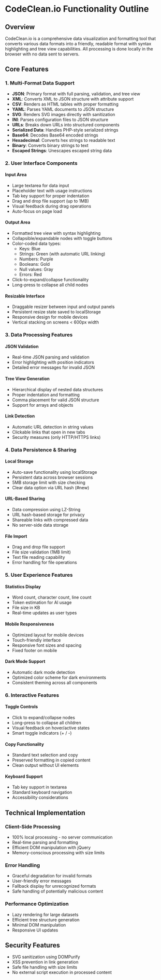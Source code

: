 # CodeClean.io Functionality Outline

## Overview
CodeClean.io is a comprehensive data visualization and formatting tool that converts various data formats into a friendly, readable format with syntax highlighting and tree view capabilities. All processing is done locally in the browser with no data sent to servers.

## Core Features

### 1. Multi-Format Data Support
- **JSON**: Primary format with full parsing, validation, and tree view
- **XML**: Converts XML to JSON structure with attribute support
- **CSV**: Renders as HTML tables with proper formatting
- **YAML**: Parses YAML documents to JSON structure
- **SVG**: Renders SVG images directly with sanitization
- **INI**: Parses configuration files to JSON structure
- **URLs**: Breaks down URLs into structured components
- **Serialized Data**: Handles PHP-style serialized strings
- **Base64**: Decodes Base64 encoded strings
- **Hexadecimal**: Converts hex strings to readable text
- **Binary**: Converts binary strings to text
- **Escaped Strings**: Unescapes escaped string data

### 2. User Interface Components

#### Input Area
- Large textarea for data input
- Placeholder text with usage instructions
- Tab key support for proper indentation
- Drag and drop file support (up to 1MB)
- Visual feedback during drag operations
- Auto-focus on page load

#### Output Area
- Formatted tree view with syntax highlighting
- Collapsible/expandable nodes with toggle buttons
- Color-coded data types:
  - Keys: Blue
  - Strings: Green (with automatic URL linking)
  - Numbers: Purple
  - Booleans: Gold
  - Null values: Gray
  - Errors: Red
- Click-to-expand/collapse functionality
- Long-press to collapse all child nodes

#### Resizable Interface
- Draggable resizer between input and output panels
- Persistent resize state saved to localStorage
- Responsive design for mobile devices
- Vertical stacking on screens < 600px width

### 3. Data Processing Features

#### JSON Validation
- Real-time JSON parsing and validation
- Error highlighting with position indicators
- Detailed error messages for invalid JSON

#### Tree View Generation
- Hierarchical display of nested data structures
- Proper indentation and formatting
- Comma placement for valid JSON structure
- Support for arrays and objects

#### Link Detection
- Automatic URL detection in string values
- Clickable links that open in new tabs
- Security measures (only HTTP/HTTPS links)

### 4. Data Persistence & Sharing

#### Local Storage
- Auto-save functionality using localStorage
- Persistent data across browser sessions
- 5MB storage limit with size checking
- Clear data option via URL hash (#new)

#### URL-Based Sharing
- Data compression using LZ-String
- URL hash-based storage for privacy
- Shareable links with compressed data
- No server-side data storage

#### File Import
- Drag and drop file support
- File size validation (1MB limit)
- Text file reading capability
- Error handling for file operations

### 5. User Experience Features

#### Statistics Display
- Word count, character count, line count
- Token estimation for AI usage
- File size in KB
- Real-time updates as user types

#### Mobile Responsiveness
- Optimized layout for mobile devices
- Touch-friendly interface
- Responsive font sizes and spacing
- Fixed footer on mobile

#### Dark Mode Support
- Automatic dark mode detection
- Optimized color scheme for dark environments
- Consistent theming across all components

### 6. Interactive Features

#### Toggle Controls
- Click to expand/collapse nodes
- Long-press to collapse all children
- Visual feedback on hover/active states
- Smart toggle indicators (+ / -)

#### Copy Functionality
- Standard text selection and copy
- Preserved formatting in copied content
- Clean output without UI elements

#### Keyboard Support
- Tab key support in textarea
- Standard keyboard navigation
- Accessibility considerations

## Technical Implementation

### Client-Side Processing
- 100% local processing - no server communication
- Real-time parsing and formatting
- Efficient DOM manipulation with jQuery
- Memory-conscious processing with size limits

### Error Handling
- Graceful degradation for invalid formats
- User-friendly error messages
- Fallback display for unrecognized formats
- Safe handling of potentially malicious content

### Performance Optimization
- Lazy rendering for large datasets
- Efficient tree structure generation
- Minimal DOM manipulation
- Responsive UI updates

## Security Features
- SVG sanitization using DOMPurify
- XSS prevention in link generation
- Safe file handling with size limits
- No external script execution in processed content 